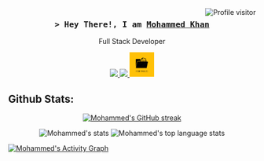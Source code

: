 
<a href="#">
  <img align="right" src="https://komarev.com/ghpvc/?username=mehmedx7&label=Visitors&color=0e75b6&style=flat" alt="Profile visitor" />
</a>


<!-- Intro  -->
<h3 align="center">
        <samp>&gt; Hey There!, I am
                <b><a target="_blank" href="https://mohammedkhan.netlify.app/">Mohammed Khan</a></b>
        </samp>
</h3>


<p align="center">
    Full Stack Developer
</p>

<p align="center">
  <a href="https://www.linkedin.com/in/mehmedx7">
    <img src="https://skillicons.dev/icons?i=linkedin" />
  </a>
  <a href="mailto:mehmedkhan16@gmail.com">
    <img src="https://skillicons.dev/icons?i=gmail" />
  </a>
  <a href="https://mohammedkhan.netlify.app">
    <img src="https://raw.githubusercontent.com/Mehmedx7/React-store/main/portfolioicon.png" width="50"/>
  </a>
</p>

## Github Stats:
<p align="center">
  <a href="#">
    <img height = "160" src="https://github-readme-streak-stats.herokuapp.com/?user=mehmedx7&theme=radical&border=7F3FBF&background=0D1117" alt="Mohammed's GitHub streak"/>
  </a>
</p>
<p align="center">
    <img height="160" src="https://github-readme-stats.vercel.app/api?username=mehmedx7&count_private=true&include_all_commits=true&theme=tokyonight" alt="Mohammed's stats" />
    <img height="160" src="https://github-readme-stats.vercel.app/api/top-langs/?username=mehmedx7&layout=compact&theme=tokyonight" alt="Mohammed's top language stats" />
</p>

<a href="https://github.com/mehmedx7"><img  height="270" width="1050" alt="Mohammed's Activity Graph" src="https://github-readme-activity-graph.vercel.app/graph?username=mehmedx7&bg_color=0d1117&color=dde9e5&line=52d4ff&point=ff006f&area=true&hide_border=true"/></a>

